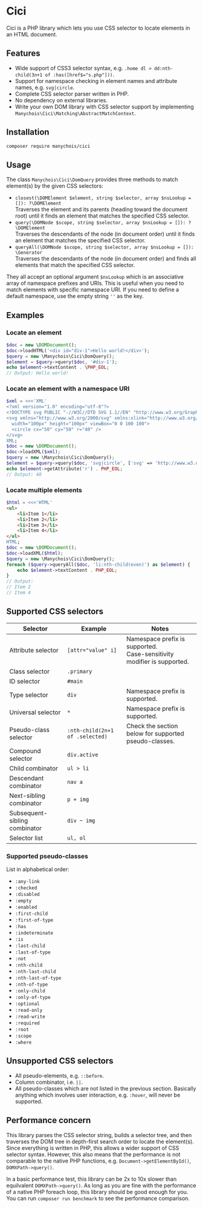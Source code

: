 # Cici

Cici is a PHP library which lets you use CSS selector to locate elements in an HTML document.

## Features

- Wide support of CSS3 selector syntax, e.g. `.home dl > dd:nth-child(3n+1 of :has([href$="s.php"]))`.
- Support for namespace checking in element names and attribute names, e.g. `svg|circle`.
- Complete CSS selector parser written in PHP.
- No dependency on external libraries.
- Write your own DOM library with CSS selector support by implementing `Manychois\Cici\Matching\AbstractMatchContext`.

## Installation

```bash
composer require manychois/cici
```

## Usage

The class `Manychois\Cici\DomQuery` provides three methods to match element(s) by the given CSS selectors:

- `closest(\DOMElement $element, string $selector, array $nsLookup = []): ?\DOMElement`<br>
  Traverses the element and its parents (heading toward the document root) until it finds an element that matches
  the specified CSS selector.
- `query(\DOMNode $scope, string $selector, array $nsLookup = []): ?\DOMElement`<br>
  Traverses the descendants of the node (in document order) until it finds an element that matches the specified
  CSS selector.
- `queryAll(\DOMNode $scope, string $selector, array $nsLookup = []): \Generator`<br>
  Traverses the descendants of the node (in document order) and finds all elements that match the specified
  CSS selector.

They all accept an optional argument `$nsLookup` which is an associative array of namespace prefixes and URIs.
This is useful when you need to match elements with specific namespace URI.
If you need to define a default namespace, use the empty string `''` as the key.

## Examples

### Locate an element

```php
$doc = new \DOMDocument();
$doc->loadHTML('<div id="div-1">Hello world!</div>');
$query = new \Manychois\Cici\DomQuery();
$element = $query->query($doc, '#div-1');
echo $element->textContent . \PHP_EOL;
// Output: Hello world!
```

### Locate an element with a namespace URI

```php
$xml = <<<'XML'
<?xml version="1.0" encoding="utf-8"?>
<!DOCTYPE svg PUBLIC "-//W3C//DTD SVG 1.1//EN" "http://www.w3.org/Graphics/SVG/1.1/DTD/svg11.dtd">
<svg xmlns="http://www.w3.org/2000/svg" xmlns:xlink="http://www.w3.org/1999/xlink"
  width="100px" height="100px" viewBox="0 0 100 100">
  <circle cx="50" cy="50" r="40" />
</svg>
XML;
$doc = new \DOMDocument();
$doc->loadXML($xml);
$query = new \Manychois\Cici\DomQuery();
$element = $query->query($doc, 'svg|circle', ['svg' => 'http://www.w3.org/2000/svg']);
echo $element->getAttribute('r') . PHP_EOL;
// Output: 40
```

### Locate multiple elements

```php
$html = <<<'HTML'
<ul>
    <li>Item 1</li>
    <li>Item 2</li>
    <li>Item 3</li>
    <li>Item 4</li>
</ul>
HTML;
$doc = new \DOMDocument();
$doc->loadXML($html);
$query = new \Manychois\Cici\DomQuery();
foreach ($query->queryAll($doc, 'li:nth-child(even)') as $element) {
    echo $element->textContent . PHP_EOL;
}
// Output:
// Item 2
// Item 4
```

## Supported CSS selectors

Selector | Example | Notes
--- | --- | ---
Attribute selector | `[attr="value" i]` | Namespace prefix is supported.<br>Case-sensitivity modifier is supported.
Class selector | `.primary` |
ID selector | `#main` |
Type selector | `div` | Namespace prefix is supported.
Universal selector | `*` | Namespace prefix is supported.
Pseudo-class selector | `:nth-child(2n+1 of .selected)` | Check the section below for supported pseudo-classes.
Compound selector | `div.active` |
Child combinator | `ul > li` |
Descendant combinator | `nav a` |
Next-sibling combinator | `p + img` |
Subsequent-sibling combinator | `div ~ img` |
Selector list | `ul, ol` |

### Supported pseudo-classes

List in alphabetical order:

- `:any-link`
- `:checked`
- `:disabled`
- `:empty`
- `:enabled`
- `:first-child`
- `:first-of-type`
- `:has`
- `:indeterminate`
- `:is`
- `:last-child`
- `:last-of-type`
- `:not`
- `:nth-child`
- `:nth-last-child`
- `:nth-last-of-type`
- `:nth-of-type`
- `:only-child`
- `:only-of-type`
- `:optional`
- `:read-only`
- `:read-write`
- `:required`
- `:root`
- `:scope`
- `:where`

## Unsupported CSS selectors

- All pseudo-elements, e.g. `::before`.
- Column combinator, i.e. `||`.
- All pseudo-classes which are not listed in the previous section.
  Basically anything which involves user interaction, e.g. `:hover`, will never be supported.


## Performance concern

This library parses the CSS selector string, builds a selector tree, and then traverses the DOM tree in depth-first
search order to locate the element(s).
Since everything is written in PHP, this allows a wider support of CSS selector syntax.
However, this also means that the performance is not comparable to the native PHP functions,
e.g. `Document->getElementById()`, `DOMXPath->query()`.

In a basic performance test, this library can be 2x to 10x slower than equilvalent `DOMXPath->query()`.
As long as you are fine with the performance of a native PHP foreach loop, this library should be good enough for you.
You can run `composer run benchmark` to see the performance comparison.
